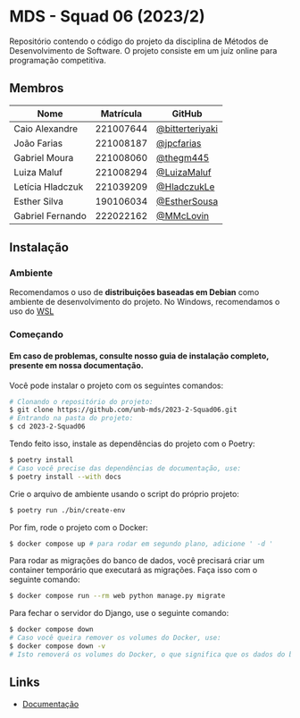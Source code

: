 # MDS - Squad 06 (2023/2)

Repositório contendo o código do projeto da disciplina de Métodos de
Desenvolvimento de Software. O projeto consiste em um juíz online para
programação competitiva.

## Membros

| Nome             | Matrícula | GitHub |
|------------------|-----------|--------|
| Caio Alexandre   | 221007644 | [@bitterteriyaki](https://github.com/bitterteriyaki) |
| João Farias      | 221008187 | [@jpcfarias](https://github.com/jpcfarias) |
| Gabriel Moura    | 221008060 | [@thegm445](https://github.com/thegm445) |
| Luiza Maluf      | 221008294 | [@LuizaMaluf](https://github.com/LuizaMaluf) |
| Letícia Hladczuk | 221039209 | [@HladczukLe](https://github.com/HladczukLe) |
| Esther Silva     | 190106034 | [@EstherSousa](https://github.com/EstherSousa) |
| Gabriel Fernando | 222022162 | [@MMcLovin](https://github.com/MMcLovin) |

## Instalação

### Ambiente

Recomendamos o uso de **distribuições baseadas em Debian** como ambiente de
desenvolvimento do projeto. No Windows, recomendamos o uso do [WSL](https://docs.microsoft.com/en-us/windows/wsl/install-win10)

### Começando


#### Em caso de problemas, consulte nosso guia de instalação completo, presente em nossa documentação.


Você pode instalar o projeto com os seguintes comandos:

```bash
# Clonando o repositório do projeto:
$ git clone https://github.com/unb-mds/2023-2-Squad06.git
# Entrando na pasta do projeto:
$ cd 2023-2-Squad06
```

Tendo feito isso, instale as dependências do projeto com o Poetry:

```bash
$ poetry install
# Caso você precise das dependências de documentação, use:
$ poetry install --with docs
```

Crie o arquivo de ambiente usando o script do próprio projeto:

```bash
$ poetry run ./bin/create-env
```

Por fim, rode o projeto com o Docker:

```bash
$ docker compose up # para rodar em segundo plano, adicione ' -d '
```

Para rodar as migrações do banco de dados, você precisará criar um container
temporário que executará as migrações. Faça isso com o seguinte comando:

```bash
$ docker compose run --rm web python manage.py migrate
```

Para fechar o servidor do Django, use o seguinte comando:

```bash
$ docker compose down
# Caso você queira remover os volumes do Docker, use:
$ docker compose down -v
# Isto removerá os volumes do Docker, o que significa que os dados do banco de dados serão perdidos.
```

## Links

- [Documentação](https://mds.kyomi.dev/pt/latest/)
